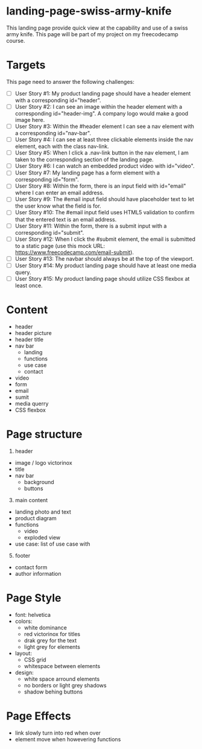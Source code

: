 # landing-page-swiss-army-knife
This landing page provide quick view at the capability and use of a swiss army knife.
This page will be part of my project on my freecodecamp course.

# Targets
This page need to answer the following challenges:
- [ ] User Story #1: My product landing page should have a header element with a corresponding id="header".
- [ ] User Story #2: I can see an image within the header element with a corresponding id="header-img". A company logo would make a good image here.
- [ ] User Story #3: Within the #header element I can see a nav element with a corresponding id="nav-bar".
- [ ] User Story #4: I can see at least three clickable elements inside the nav element, each with the class nav-link.
- [ ] User Story #5: When I click a .nav-link button in the nav element, I am taken to the corresponding section of the landing page.
- [ ] User Story #6: I can watch an embedded product video with id="video".
- [ ] User Story #7: My landing page has a form element with a corresponding id="form".
- [ ] User Story #8: Within the form, there is an input field with id="email" where I can enter an email address.
- [ ] User Story #9: The #email input field should have placeholder text to let the user know what the field is for.
- [ ] User Story #10: The #email input field uses HTML5 validation to confirm that the entered text is an email address.
- [ ] User Story #11: Within the form, there is a submit input with a corresponding id="submit".
- [ ] User Story #12: When I click the #submit element, the email is submitted to a static page (use this mock URL: https://www.freecodecamp.com/email-submit).
- [ ] User Story #13: The navbar should always be at the top of the viewport.
- [ ] User Story #14: My product landing page should have at least one media query.
- [ ] User Story #15: My product landing page should utilize CSS flexbox at least once.

# Content
- header
- header picture
- header title
- nav bar
  - landing
  - functions
  - use case
  - contact
 - video
 - form
  - email
  - sumit
 - media querry
 - CSS flexbox


# Page structure
1. header
  - image / logo victorinox
  - title
  - nav bar
    - background
    - buttons 
3. main content
  - landing photo and text
  - product diagram
  - functions
    - video
    - exploded view
  - use case: list of use case with
5. footer
  - contact form
  - author information


# Page Style
- font: helvetica
- colors:
  - white dominance
  - red victorinox for titles
  - drak grey for the text
  - light grey for elements 
- layout:
  - CSS grid
  - whitespace between elements
- design:
  - white space arround elements
  - no borders or light grey shadows
  - shadow behing buttons


# Page Effects
- link slowly turn into red when over
- element move when howevering functions
